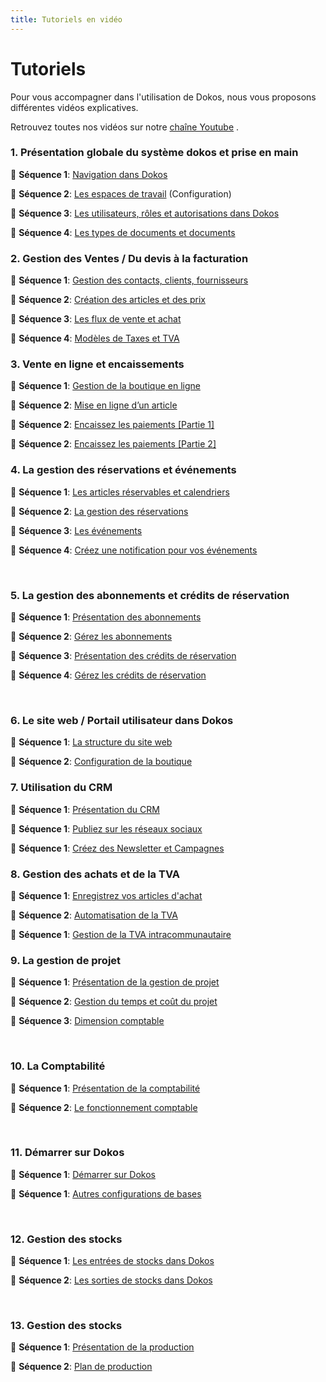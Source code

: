 ```yaml
---
title: Tutoriels en vidéo
---
```


# Tutoriels

Pour vous accompagner dans l'utilisation de Dokos, nous vous proposons différentes vidéos explicatives. 

Retrouvez toutes nos vidéos sur notre  <a href="https://www.youtube.com/channel/UC2f3m8QANAVfKi2Pzw2fBlw
" target="_blank">chaîne Youtube</a> .

### 1. Présentation globale du système dokos et prise en main

:movie_camera: **Séquence 1**: <a href="https://www.youtube.com/watch?v=UaP3I7d7I9g&list=PLy7MEftWBZm1XCc0OPSAa7U4mAV6G-RVl&index=1
" target="_blank">Navigation dans Dokos</a>

:movie_camera: **Séquence 2**: <a href="https://www.youtube.com/watch?v=akJU0NpAwqE&list=PLy7MEftWBZm1XCc0OPSAa7U4mAV6G-RVl&index=2
" target="_blank">Les espaces de travail</a>  (Configuration)

:movie_camera: **Séquence 3**: <a href="https://www.youtube.com/watch?v=umxDQV17vW4&list=PLy7MEftWBZm1XCc0OPSAa7U4mAV6G-RVl&index=3
" target="_blank">Les utilisateurs, rôles et autorisations dans Dokos</a>

:movie_camera: **Séquence 4**: <a href="https://www.youtube.com/watch?v=Ih-nnYoyXOk&list=PLy7MEftWBZm1XCc0OPSAa7U4mAV6G-RVl&index=4
" target="_blank">Les types de documents et documents</a>
<br>

### 2. Gestion des Ventes / Du devis à la facturation

:movie_camera: **Séquence 1**: <a href="https://www.youtube.com/watch?v=t61pcz9MvVo&list=PLy7MEftWBZm1rUb0WfbM3Y_LKsfU4-R-c&index=1
" target="_blank">Gestion des contacts, clients, fournisseurs</a>

:movie_camera: **Séquence 2**: <a href="https://www.youtube.com/watch?v=kGrQPa6gXN8&list=PLy7MEftWBZm1rUb0WfbM3Y_LKsfU4-R-c&index=2
" target="_blank">Création des articles et des prix</a>

:movie_camera: **Séquence 3**: <a href="https://www.youtube.com/watch?v=Hi9pKGpQ6pI&list=PLy7MEftWBZm1rUb0WfbM3Y_LKsfU4-R-c&index=3
" target="_blank">Les flux de vente et achat</a>

:movie_camera: **Séquence 4**: <a href="https://www.youtube.com/watch?v=XKM-xUMD1KM&list=PLy7MEftWBZm1rUb0WfbM3Y_LKsfU4-R-c&index=4
" target="_blank">Modèles de Taxes et TVA</a>
<br>

### 3. Vente en ligne et encaissements

:movie_camera: **Séquence 1**: <a href="https://www.youtube.com/watch?v=TPbNswrFiPo&list=PLy7MEftWBZm0ZeCYRKc9YnIxztZVidKWI&index=1
" target="_blank">Gestion de la boutique en ligne</a>

:movie_camera: **Séquence 2**: <a href="https://www.youtube.com/watch?v=54_pBTWhTQo&list=PLy7MEftWBZm0ZeCYRKc9YnIxztZVidKWI&index=2
" target="_blank">Mise en ligne d’un article</a>

:movie_camera: **Séquence 2**: <a href="https://www.youtube.com/watch?v=yWnc7xh0s6E&list=PLy7MEftWBZm0ZeCYRKc9YnIxztZVidKWI&index=3
" target="_blank">Encaissez les paiements [Partie 1]</a>

:movie_camera: **Séquence 2**: <a href="https://www.youtube.com/watch?v=x0z2nhHCEAM&list=PLy7MEftWBZm0ZeCYRKc9YnIxztZVidKWI&index=4
" target="_blank">Encaissez les paiements [Partie 2]</a>
<br>

### 4. La gestion des réservations et événements

:movie_camera: **Séquence 1**: <a href="https://www.youtube.com/watch?v=AkAaewKFzRk&list=PLy7MEftWBZm38vKpUqTLePuj7-b5UI2pR&index=1
" target="_blank">Les articles réservables et calendriers</a>

:movie_camera: **Séquence 2**: <a href="https://www.youtube.com/watch?v=LBQjltFGKu8&list=PLy7MEftWBZm38vKpUqTLePuj7-b5UI2pR&index=2
" target="_blank">La gestion des réservations</a>

:movie_camera: **Séquence 3**: <a href="https://www.youtube.com/watch?v=Lu3g_gdmahM&list=PLy7MEftWBZm38vKpUqTLePuj7-b5UI2pR&index=3
" target="_blank">Les événements</a>

:movie_camera: **Séquence 4**: <a href="https://www.youtube.com/watch?v=6Uo24FELf60&list=PLy7MEftWBZm38vKpUqTLePuj7-b5UI2pR&index=4
" target="_blank">Créez une notification pour vos événements</a>

<br>

### 5. La gestion des abonnements et crédits de réservation

:movie_camera: **Séquence 1**: <a href="https://www.youtube.com/watch?v=mFjKIV2yLtQ&list=PLy7MEftWBZm1MprqZHjl6Ky0PjVxkfVTj&index=1
" target="_blank">Présentation des abonnements</a>

:movie_camera: **Séquence 2**: <a href="https://www.youtube.com/watch?v=rvZLyABAihg&list=PLy7MEftWBZm1MprqZHjl6Ky0PjVxkfVTj&index=2
" target="_blank">Gérez les abonnements</a>

:movie_camera: **Séquence 3**: <a href="https://www.youtube.com/watch?v=Q7ir_xLqTQo&list=PLy7MEftWBZm1MprqZHjl6Ky0PjVxkfVTj&index=2
" target="_blank">Présentation des crédits de réservation</a>

:movie_camera: **Séquence 4**: <a href="https://www.youtube.com/watch?v=aYV2TWRNFzY&list=PLy7MEftWBZm1MprqZHjl6Ky0PjVxkfVTj&index=4
" target="_blank">Gérez les crédits de réservation</a>

<br>

### 6. Le site web / Portail utilisateur dans Dokos

:movie_camera: **Séquence 1**: <a href="https://www.youtube.com/watch?v=4ZxypJwtsU8&list=PLy7MEftWBZm3DkrBBKSIT5-7cYVvJ-A3o&index=1
" target="_blank">La structure du site web</a>

:movie_camera: **Séquence 2**: <a href="https://www.youtube.com/watch?v=eL_K9Urv3g0&list=PLy7MEftWBZm3DkrBBKSIT5-7cYVvJ-A3o&index=2
" target="_blank">Configuration de la boutique</a>
<br>

### 7. Utilisation du CRM

:movie_camera: **Séquence 1**: <a href="https://www.youtube.com/watch?v=7OdZ39OfwfM&list=PLy7MEftWBZm3q0FiRPXWN5IgIMvaJg2zG&index=1
" target="_blank">Présentation du CRM</a>

:movie_camera: **Séquence 1**: <a href="https://www.youtube.com/watch?v=hogyWi9YGsQ&list=PLy7MEftWBZm3q0FiRPXWN5IgIMvaJg2zG&index=2
" target="_blank">Publiez sur les réseaux sociaux</a>

:movie_camera: **Séquence 1**: <a href="https://www.youtube.com/watch?v=cxHuxwSDZp0&list=PLy7MEftWBZm3q0FiRPXWN5IgIMvaJg2zG&index=3
" target="_blank">Créez des Newsletter et Campagnes</a>
<br>

### 8. Gestion des achats et de la TVA

:movie_camera: **Séquence 1**: <a href="https://www.youtube.com/watch?v=v5RnyKg6ggM&list=PLy7MEftWBZm2qwe80e36CslH4kYCATxVc&index=1
" target="_blank">Enregistrez vos articles d'achat</a>

:movie_camera: **Séquence 2**: <a href="https://www.youtube.com/watch?v=cipKAPCtWwY&list=PLy7MEftWBZm2qwe80e36CslH4kYCATxVc&index=2
" target="_blank">Automatisation de la TVA</a>

:movie_camera: **Séquence 1**: <a href="https://www.youtube.com/watch?v=5P6vq989nBc&list=PLy7MEftWBZm2qwe80e36CslH4kYCATxVc&index=3
" target="_blank">Gestion de la TVA intracommunautaire</a>
<br>

### 9. La gestion de projet

:movie_camera: **Séquence 1**: <a href="https://www.youtube.com/watch?v=j4dZV5OSKfI&list=PLy7MEftWBZm2kPJXm7CEaxQgNnzwtVxcy&index=1
" target="_blank">Présentation de la gestion de projet</a>

:movie_camera: **Séquence 2**: <a href="https://www.youtube.com/watch?v=3LRwxD0hh4A&list=PLy7MEftWBZm2kPJXm7CEaxQgNnzwtVxcy&index=2
" target="_blank">Gestion du temps et coût du projet</a>

:movie_camera: **Séquence 3**: <a href="https://www.youtube.com/watch?v=jhhLuwWXAFI&list=PLy7MEftWBZm2kPJXm7CEaxQgNnzwtVxcy&index=3
" target="_blank">Dimension comptable</a>

<br>

### 10. La Comptabilité

:movie_camera: **Séquence 1**: <a href="https://www.youtube.com/watch?v=YAHqMosWUiU&list=PLy7MEftWBZm1BktK55wkTJJ6XYGpChORB&index=1
" target="_blank">Présentation de la comptabilité</a>

:movie_camera: **Séquence 2**: <a href="https://www.youtube.com/watch?v=fZu6L67LewY&list=PLy7MEftWBZm1BktK55wkTJJ6XYGpChORB&index=2
" target="_blank">Le fonctionnement comptable</a>

<br>


### 11. Démarrer sur Dokos

:movie_camera: **Séquence 1**: <a href="https://www.youtube.com/watch?v=3FjDAdgiJOU&list=PLy7MEftWBZm3VgU6F2TmTxf2elacNiZaJ
" target="_blank">Démarrer sur Dokos</a>

:movie_camera: **Séquence 1**: <a href="https://www.youtube.com/watch?v=9JM9Ea4T184&list=PLy7MEftWBZm3VgU6F2TmTxf2elacNiZaJ&index=2
" target="_blank">Autres configurations de bases</a>

<br>


### 12. Gestion des stocks 

:movie_camera: **Séquence 1**: <a href="https://www.youtube.com/watch?v=ZBSzfysJHJM&list=PLy7MEftWBZm3DEkIOtulrra3rOe8Z4cb-
" target="_blank">Les entrées de stocks dans Dokos</a>

:movie_camera: **Séquence 2**: <a href="https://www.youtube.com/watch?v=6Sr-PBi3W2M&list=PLy7MEftWBZm3DEkIOtulrra3rOe8Z4cb-&index=2
" target="_blank">Les sorties de stocks dans Dokos</a>

<br>


### 13. Gestion des stocks 

:movie_camera: **Séquence 1**: <a href="https://www.youtube.com/watch?v=Tp_j3uUfkMU&list=PLy7MEftWBZm2g7-fWeCdW6HRhN6CkgI1p&index=1
" target="_blank">Présentation de la production</a>

:movie_camera: **Séquence 2**: <a href="https://www.youtube.com/watch?v=KWzLYx7pS8c&list=PLy7MEftWBZm2g7-fWeCdW6HRhN6CkgI1p&index=2
" target="_blank">Plan de production</a>






